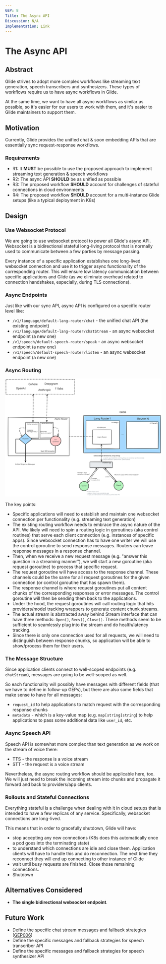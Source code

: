 ```yaml
---
GEP: 8
Title: The Async API
Discussion: N/A
Implementation: Link
---
```


# The Async API

## Abstract

Glide strives to adopt more complex workflows like streaming text generation, speech transcribers and synthesizers. 
These types of workflows require us to have async workflows in Glide.

At the same time, we want to have all async workflows as similar as possible, 
so it's easier for our users to work with them, and it's easier to Glide maintainers to support them.

## Motivation

Currently, Glide provides the unified chat & soon embedding APIs that are essentially sync request-response workflows.

### Requirements

- R1: It **MUST** be possible to use the proposed approach to implement streaming text generation & speech workflows
- R2: The async API **SHOULD** be as unified as possible
- R3: The proposed workflow **SHOULD** account for challenges of stateful connections in cloud environments
- R4: The proposed workflow **SHOULD** account for a multi-instance Glide setups (like a typical deployment in K8s)

## Design

### Use Websocket Protocol

We are going to use websocket protocol to power all Glide's async API.
Websocket is a bidirectional stateful long-living protocol that is normally used 
to communicate between a few parties by message passing.

Every instance of a specific application establishes one long-lived websocket connection and 
use it to trigger async functionality of the corresponding router. 
This will ensure low latency communication between specific applications and Glide (as we eliminate overhead related to connection handshakes, especially, during TLS connections).

### Async Endpoints

Just like with our sync API, async API is configured on a specific router level like:

- `/v1/language/default-lang-router/chat` - the unified chat API (the existing endpoint)
- `/v1/language/default-lang-router/chatStream` - an async websocket endpoint (a new one)
- `/v1/speech/default-speech-router/speak` - an async websocket endpoint (a new one)
- `/v1/speech/default-speech-router/listen` - an async websocket endpoint (a new one)

### Async Routing

![Async Routing Workflow](./imgs/async-router-architecture.svg)

The key points:

- Specific applications will need to establish and maintain one websocket connection per functionality (e.g. streaming text generation)
- The existing routing workflow needs to embrace the async nature of the API. We likely will need to spin a routing logic in goroutines (aka control routines) that serve each client connection (e.g. instances of specific apps). 
  Since websocket connection has to have one writer we will use the control goroutine to send response messages. Routers can leave response messages in a response channel.
- Then, when we receive a new request message (e.g. "answer this question in a streaming manner"), we will start a new goroutine (aka request goroutine) to process that specific request.
- The request goroutine will have access to the response channel. These channels could be the same for all request goroutines for the given connection (or control goroutine that has spawn them).
- The response channel is where request goroutines put all content chunks of the corresponding responses or error messages. The control goroutine will then be sending them back to the applications.
- Under the hood, the request goroutines will call routing logic that hits providers/model tracking wrappers to generate content chunk streams.
- The actual stream is abstracted away behind Stream interface that can have three methods: `Open()`, `Recv()`, `Close()`. These methods seem to be sufficient to seamlessly plug into the stream and do health/latency tracking.
- Since there is only one connection used for all requests, we will need to distinguish between response chunks, so application will be able to show/process them for their users.

### The Message Structure

Since application clients connect to well-scoped endpoints (e.g. `chatStream`), messages are going to be well-scoped as well.

So each functionality will possibly have messages with different fields (that we have to define in follow-up GEPs), 
but there are also some fields that make sense to have for all messages:

- `request_id` to help applications to match request with the corresponding response chunks
- `metadata` - which is a key-value map (e.g. `map[string]string`) to help applications to pass some additional data like `user_id`, etc.

### Async Speech API

Speech API is somewhat more complex than text generation as we work on the stream of voice there:
- TTS - the response is a voice stream
- STT - the request is a voice stream

Nevertheless, the async routing workflow should be applicable here, too.
We will just need to break the incoming stream into chunks and propagate it forward and back to providers/app clients.

### Rollouts and Stateful Connections

Everything stateful is a challenge when dealing with it in cloud setups that is intended to have a few replicas of any service.
Specifically, websocket connections are long-lived. 

This means that in order to gracefully shutdown, Glide will have:

- stop accepting any new connections (K8s does this automatically once a pod goes into the terminating state)
- to understand which connections are idle and close them. Application clients will have to handle this and do reconnection. The next time they reconnect they will end up connecting to other instance of Glide
- wait until busy requests are finished. Close those remaining connections.
- Shutdown

## Alternatives Considered

- **The single bidirectional websocket endpoint**. 

## Future Work

- Define the specific chat stream messages and fallback strategies ([GEP006](https://github.com/EinStack/geps/pull/12))
- Define the specific messages and fallback strategies for speech transcriber API
- Define the specific messages and fallback strategies for speech synthesizer API
